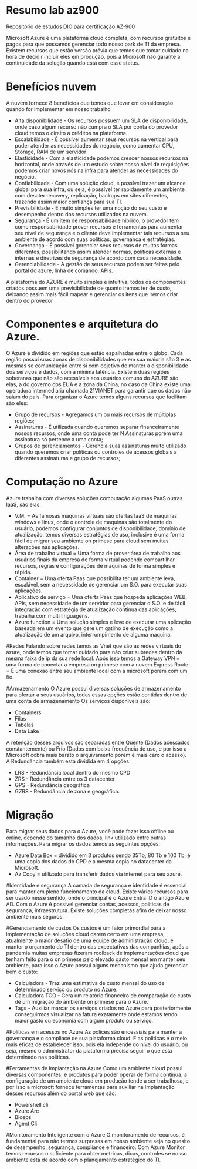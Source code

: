 # Resumo lab az900
Repositorio de estudos DIO para certificação AZ-900

Microsoft Azure é uma plataforma cloud completa, com recursos gratuitos e pagos para que possamos gerenciar todo nosso park de TI da empresa.
Existem recursos que estão versão prévia que temos que tomar cuidado na hora de decidir incluir eles em produção, pois a Microsoft não garante a continuidade da solução quando está com esse status.

# Benefícios nuvem
A nuvem fornece 8 benefícios que temos que levar em consideração quando for implementar em nosso trabalho
* Alta disponibilidade - Os recursos possuem um SLA de disponibilidade, onde caso algum recurso não cumpra o SLA por conta do provedor cloud temos o direito a créditos na plataforma. 
* Escalabilidade - É possível aumentar seus recursos na vertical  para poder atender as necessidades do negócio, como aumentar CPU, Storage, RAM de um servidor
* Elasticidade - Com a elasticidade podemos crescer nossos recursos na horizontal, onde através de um estudo sobre nosso nível de requisições podemos criar novos nós na infra para atender as necessidades do negócio.
* Confiabilidade - Com uma solução cloud, é possível trazer um alcance global para sua infra, ou seja, é possível ter rapidamente um ambiente com desater recovery, replicação, backups em sites diferentes, trazendo assim maior confiança para sua TI.
* Previsibilidade - É muito simples ter uma noção do seu custo e desempenho dentro dos recursos utilizados na nuvem.
* Segurança - É um item de responsabilidade hibrido, o provedor tem como responsabilidade prover recursos e ferramentas para aumentar seu nível de segurança e o cliente deve implementar tais recursos a seu ambiente de acordo com suas politicas, governança e estratégias.
* Governança - É possível gerenciar seus recursos de muitas formas diferentes, possibilitando assim atender normas, politicas externas e internas e diretrizes de segurança de acordo com cada necessidade.
* Gerenciabilidade - A gestão de seus recursos podem ser feitas pelo portal do azure, linha de comando, APIs.


A plataforma do AZURE é muito simples e intuitiva, todos os componentes criados possuem uma previsibilidade de quanto iremos ter de custo, deixando assim mais fácil mapear e gerenciar os itens que iremos criar dentro do provedor


# Componentes e arquitetura do Azure.
O Azure é dividido em regiões que estão espalhadas entre o globo.
Cada região possui suas zonas de disponibilidades que em sua maioria são 3 e as mesmas se comunicação entre si com objetivo de manter a disponibilidade dos serviços e dados, com a mínima latência.
Existem duas regiões soberanas que não são acessíveis aos usuários comuns do AZURE são elas, a do governo dos EUA e a zona da China, no caso da China existe uma operadora intermediaria chamada 21VIANET para garantir que os dados não saiam do pais.
Para organizar o Azure temos alguns recursos que facilitam são eles:
* Grupo de recursos - Agregamos um ou mais recursos de múltiplas regiões;
* Assinaturas - É utilizada quando queremos separar financeiramente nossos recursos, onde uma conta pode ter N Assinaturas porem uma assinatura só pertence a uma conta;
* Grupos de gerenciamentos - Gerencia suas assinaturas muito utilizado quando queremos criar politicas ou controles de acessos globais a diferentes assinaturas e grupo de recursos;  

# Computação no Azure
Azure trabalha com diversas soluções computação algumas PaaS outras IaaS, são elas:
* V.M. = As famosas maquinas virtuais são ofertas IaaS de maquinas windows e linux, onde o controle de maquinas são totalmente do usuário, podemos configurar conjuntos de disponibilidade, domínio de atualização, temos diversas estratégias de uso, inclusive é uma forma fácil de migrar seu ambiente on primese para cloud sem muitas alterações nas aplicações.
* Área de trabalho virtual = Uma forma de prover área de trabalho aos usuários finais da empresa de forma virtual podendo compartilhar recursos, regras e configurações de maquinas de forma simples e rápida.
* Container = Uma oferta Paas que possibilita ter um ambiente leva, escalável, sem a necessidade de gerenciar um S.O. para executar suas aplicações.
* Aplicativo de serviço = Uma oferta Paas que hospeda aplicações WEB, APIs, sem necessidade de um servidor para gerenciar o S.O. e de fácil integração com estratégia de atualização continua das aplicações, trabalha com multi linguagens.
* Azure function = Uma solução simples e leve de executar uma aplicação baseada em um evento que gere um gatilho de execução como a atualização de um arquivo, interrompimento de alguma maquina.

#Redes
  Falando sobre redes temos as Vnet que são as redes virtuais do azure, onde temos que tomar cuidado para não criar subredes dentro da mesma faixa de ip da sua rede local.
  Após isso temos a Gateway VPN = uma forma de conectar a empresa on primese com a nuvem
  Express Route = É uma conexão entre seu ambiente local com a microsoft porem com um fio.


#Armazenamento
O Azure possui diversas soluções de armazenamento para ofertar a seus usuários, todas essas opções estão contidas dentro de uma conta de armazenamento
Os serviços disponíveis são:
* Containers
* Filas
* Tabelas
* Data Lake

A retenção desses arquivos são separadas entre Quente (Dados acessados constantemente) ou Frio (Dados com baixa frequência de uso, e por isso a Microsoft cobra mais barato o arquivamento porem é mais caro o acesso).
A Redundância também está dividida em 4 opções
* LRS - Redundância local dentro do mesmo CPD
* ZRS - Redundância entre os 3 datacenter
* GPS - Redundância geográfica
* GZRS - Redundância de zona e geográfica.

# Migração 
Para migrar seus dados para o Azure, você pode fazer isso offline ou online, depende do tamanho dos dados, link utilizado entre outras informações.
Para migrar os dados temos as seguintes opções.
* Azure Data Box = dividido em 3 produtos sendo 35Tb, 80 Tb e 100 Tb, é uma copia dos dados do CPD e a mesma copia no datacenter da Microsoft.
* Az Copy = utilizado para transferir dados via internet para seu azure.

#Identidade e segurança 
A camada de segurança e identidade é essencial para manter em pleno funcionamento da cloud. Existe vários recursos para ser usado nesse sentido, onde o principal é o Azure Entra ID o antigo Azure AD. Com o Azure é possível gerenciar contas, acessos, politicas de segurança, infraestrutura. Existe soluções completas afim de deixar nosso ambiente mais seguros.

#Gerenciamento de custos
Os custos é um fator primordial para a implementação de soluções cloud darem certo em uma empresa, atualmente o maior desafio de uma equipe de administração cloud, é manter o orçamento do TI dentro das expectativas das companhias, após a pandemia muitas empresas fizeram roolback de implementações cloud que tenham feito para o on primese pelo elevado gasto mensal em manter seu ambiente, para isso o Azure possui alguns mecanismo que ajuda gerenciar bem o custo:
* Calculadora - Traz uma estimativa de custo mensal do uso de determinado serviço ou produto no Azure.
* Calculadora TCO - Gera um relatório financeiro de comparação de custo de um migração do ambiente on primese para o Azure.
* Tags - Auxiliar marcar os serviços criados no Azure para posteriormente conseguirmos visualizar na fatura exatamente onde estamos tendo maior gasto ou economia com algum produto ou serviço.

#Politicas em acessos no Azure
As polices são encessiais para manter a governança e o compliace de sua plataforma cloud. E as politicas é o meio mais eficaz de estabelecer isso, pois ela independe do nivel do usuário, ou seja, mesmo o administrator da plataforma precisa seguir o que esta determinado nas politicas.

#Ferramentas de Implantação na Azure
Como um ambiente cloud possui diversas componentes, e produtos para poder operar de forma continua, a configuração de um ambiente cloud em produção tende a ser trabalhosa, e por isso a microsoft fornece ferramentas para auxiliar na implantação desses recursos além do portal web que são:
* Powershell cli
* Azure Arc
* Biceps
* Agent Cli

#Monitoramento Inteligente com o Azure
O monitoramento de recursos, é fundamental para não termos surpresas em nosso ambiente seja no quesito de desempenho, segurança, compliance e financeiro.
Com Azure Monitor temos recursos o suficiente para obter metricas, dicas, controles se nosso ambiente está de acordo com o planejamento estratégico do TI.
